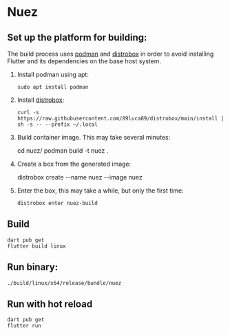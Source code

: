 # Nuez 

## Set up the platform for building: 

The build process uses [podman](https://podman.io/) and [distrobox](https://github.com/89luca89/distrobox?tab=readme-ov-file#installation) in order to avoid installing Flutter and its dependencies on the base host system.

1. Install podman using apt:

    `sudo apt install podman`
    
2. Install [distrobox](https://github.com/89luca89/distrobox?tab=readme-ov-file#installation):

    `curl -s https://raw.githubusercontent.com/89luca89/distrobox/main/install | sh -s -- --prefix ~/.local`

3. Build container image. This may take several minutes:

    cd nuez/
    podman build -t nuez .

4. Create a box from the generated image:

    distrobox create --name nuez --image nuez

5. Enter the box, this may take a while, but only the first time:

    `distrobox enter nuez-build`

## Build
    
    dart pub get
    flutter build linux

## Run binary:

    ./build/linux/x64/release/bundle/nuez

## Run with hot reload

    dart pub get 
    flutter run

